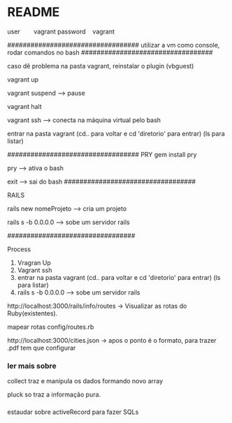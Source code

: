 # README

user        vagrant
password    vagrant

##################################
utilizar a vm como console, rodar comandos no bash
##################################

caso dê problema na pasta vagrant, reinstalar o plugin (vbguest)

vagrant up

vagrant suspend --> pause

vagrant halt 

vagrant ssh --> conecta na máquina virtual pelo bash

entrar na pasta vagrant (cd.. para voltar e cd 'diretorio' para entrar) (ls para listar)

##################################
PRY
gem install pry

pry --> ativa o bash

exit --> sai do bash
##################################

RAILS

rails new nomeProjeto --> cria um projeto

rails s -b 0.0.0.0 --> sobe um servidor rails

#################################

Process

1. Vragran Up
2. Vagrant ssh 
3. entrar na pasta vagrant (cd.. para voltar e cd 'diretorio' para entrar) (ls para listar)
4. rails s -b 0.0.0.0 --> sobe um servidor rails


http://localhost:3000/rails/info/routes -> Visualizar as rotas do Ruby(existentes).

mapear rotas config/routes.rb


http://localhost:3000/cities.json -> apos o ponto é o formato, para  trazer .pdf tem que configurar


### ler mais sobre
collect traz e manipula os dados formando novo array

pluck so traz a informação pura.
###

estaudar sobre activeRecord para fazer SQLs